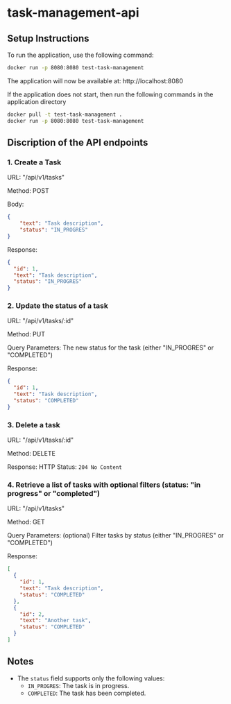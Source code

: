 # task-management-api
## Setup Instructions

To run the application, use the following command:

```bash
docker run -p 8080:8080 test-task-management
```
The application will now be available at: http://localhost:8080

If the application does not start, then run the following commands in the application directory


```bash
docker pull -t test-task-management .
docker run -p 8080:8080 test-task-management
```


## Discription of the API endpoints

### 1. Create a Task

URL: "/api/v1/tasks"

Method: POST

Body:

```json
{
    "text": "Task description",
    "status": "IN_PROGRES"
}
```

Response:

```json
{
  "id": 1,
  "text": "Task description",
  "status": "IN_PROGRES"
}
```

### 2. Update the status of a task

URL: "/api/v1/tasks/:id"

Method: PUT

Query Parameters: The new status for the task (either "IN_PROGRES" or "COMPLETED")

Response:

```json
{
  "id": 1,
  "text": "Task description",
  "status": "COMPLETED"
}
```

### 3. Delete a task

URL: "/api/v1/tasks/:id"

Method: DELETE

Response: 
HTTP Status: `204 No Content`

### 4. Retrieve a list of tasks with optional filters (status: "in progress" or "completed")

URL: "/api/v1/tasks"

Method: GET

Query Parameters: (optional) Filter tasks by status (either "IN_PROGRES" or "COMPLETED")

Response:

```json
[
  {
    "id": 1,
    "text": "Task description",
    "status": "COMPLETED"
  },
  {
    "id": 2,
    "text": "Another task",
    "status": "COMPLETED"
  }
]
```

## Notes

- The `status` field supports only the following values:
  - `IN_PROGRES`: The task is in progress.
  - `COMPLETED`: The task has been completed.
